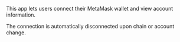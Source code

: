 This app lets users connect their MetaMask wallet and view account information. 

The connection is automatically disconnected upon chain or account change. 